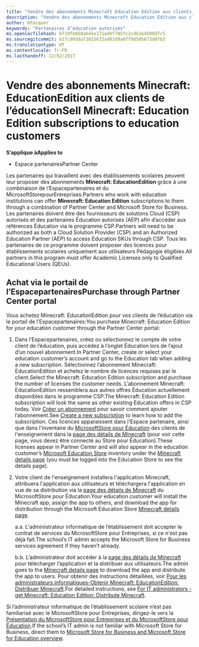 ```yaml
---
title: "Vendre des abonnements Minecraft Education Edition aux clients de l’éducation"
description: "Vendre des abonnements Minecraft Education Edition aux clients de l’éducation"
author: KPacquer
keywords: "Partenaires d’éducation autorisés"
ms.openlocfilehash: b719fb858abe5e171e4bf785fc2c4b3e4500d7c5
ms.sourcegitcommit: b17c993da73815632ad62d9a8ff0d505673d07b3
ms.translationtype: HT
ms.contentlocale: fr-FR
ms.lasthandoff: 12/02/2017
---
```

# <a name="sell-minecraft-education-edition-subscriptions-to-education-customers"></a><span data-ttu-id="71fb2-104">Vendre des abonnements Minecraft: EducationEdition aux clients de l’éducation</span><span class="sxs-lookup"><span data-stu-id="71fb2-104">Sell Minecraft: Education Edition subscriptions to education customers</span></span>

**<span data-ttu-id="71fb2-105">S’applique à</span><span class="sxs-lookup"><span data-stu-id="71fb2-105">Applies to</span></span>**

-  <span data-ttu-id="71fb2-106">Espace partenaires</span><span class="sxs-lookup"><span data-stu-id="71fb2-106">Partner Center</span></span>

<span data-ttu-id="71fb2-107">Les partenaires qui travaillent avec des établissements scolaires peuvent leur proposer des abonnements **Minecraft: EducationEdition** grâce à une combinaison de l’Espacepartenaires et du MicrosoftStorepourEntreprises.</span><span class="sxs-lookup"><span data-stu-id="71fb2-107">Partners who work with education institutions can offer **Minecraft: Education Edition** subscriptions to them through a combination of Partner Center and Microsoft Store for Business.</span></span>  <span data-ttu-id="71fb2-108">Les partenaires doivent être des fournisseurs de solutions Cloud (CSP) autorisés et des partenaires Éducation autorisés (AEP) afin d’accéder aux références Éducation via le programme CSP.</span><span class="sxs-lookup"><span data-stu-id="71fb2-108">Partners will need to be authorized as both a Cloud Solution Provider (CSP) and an Authorized Education Partner (AEP) to access Education SKUs through CSP.</span></span>  <span data-ttu-id="71fb2-109">Tous les partenaires de ce programme doivent proposer des licences pour établissements scolaires uniquement aux utilisateurs Pédagogie éligibles.</span><span class="sxs-lookup"><span data-stu-id="71fb2-109">All partners in this program must offer Academic Licenses only to Qualified Educational Users (QEUs).</span></span> 

## <a name="purchase-through-partner-center-portal"></a><span data-ttu-id="71fb2-110">Achat via le portail de l’Espacepartenaires</span><span class="sxs-lookup"><span data-stu-id="71fb2-110">Purchase through Partner Center portal</span></span> 
<span data-ttu-id="71fb2-111">Vous achetez Minecraft: EducationEdition pour vos clients de l’éducation via le portail de l’Espacepartenaires:</span><span class="sxs-lookup"><span data-stu-id="71fb2-111">You purchase Minecraft: Education Edition for your education customer through the Partner Center portal:</span></span> 

  1.  <span data-ttu-id="71fb2-112">Dans l’Espacepartenaires, créez ou sélectionnez le compte de votre client de l’éducation, puis accédez à l’onglet Éducation lors de l’ajout d’un nouvel abonnement.</span><span class="sxs-lookup"><span data-stu-id="71fb2-112">In Partner Center, create or select your education customer’s account and go to the Education tab when adding a new subscription.</span></span>  <span data-ttu-id="71fb2-113">Sélectionnez l’abonnement Minecraft: EducationEdition et achetez le nombre de licences requises par le client.</span><span class="sxs-lookup"><span data-stu-id="71fb2-113">Select the Minecraft: Education Edition subscription and purchase the number of licenses the customer needs.</span></span> <span data-ttu-id="71fb2-114">L’abonnement Minecraft: EducationEdition ressemblera aux autres offres Éducation actuellement disponibles dans le programme CSP.</span><span class="sxs-lookup"><span data-stu-id="71fb2-114">The Minecraft: Education Edition subscription will look the same as other existing Education offers in CSP today.</span></span> <span data-ttu-id="71fb2-115">Voir [Créer un abonnement](create-a-new-subscription.md) pour savoir comment ajouter l’abonnement.</span><span class="sxs-lookup"><span data-stu-id="71fb2-115">See [Create a new subscription](create-a-new-subscription.md) to learn how to add the subscription.</span></span> <span data-ttu-id="71fb2-116">Ces licences apparaissent dans l'Espace partenaire, ainsi que dans l'inventaire du [MicrosoftStore pour Éducation](https://educationstore.microsoft.com/en-us/store) des clients de l'enseignement dans la [page des détails de Minecraft](https://educationstore.microsoft.com/en-us/store/details/minecraft-education-edition/9nblggh4r2r6) (pour voir cette page, vous devez être connecté au Store pour Éducation).</span><span class="sxs-lookup"><span data-stu-id="71fb2-116">These licenses appear in Partner Center and will also appear in the education customer’s [Microsoft Education Store](https://educationstore.microsoft.com/en-us/store) inventory under the [Minecraft details page](https://educationstore.microsoft.com/en-us/store/details/minecraft-education-edition/9nblggh4r2r6) (you must be logged into the Education Store to see the details page).</span></span> 

  2.  <span data-ttu-id="71fb2-117">Votre client de l'enseignement installera l'application Minecraft, attribuera l'application aux utilisateurs et téléchargera l'application en vue de sa distribution via la [page des détails de Minecraft](https://educationstore.microsoft.com/en-us/store/details/minecraft-education-edition/9nblggh4r2r6) du MicrosoftStore pour Éducation.</span><span class="sxs-lookup"><span data-stu-id="71fb2-117">Your education customer will install the Minecraft app, assign the app to others, and download the app for distribution through the Microsoft Education Store [Minecraft details page](https://educationstore.microsoft.com/en-us/store/details/minecraft-education-edition/9nblggh4r2r6).</span></span> 

      <span data-ttu-id="71fb2-118">a.</span><span class="sxs-lookup"><span data-stu-id="71fb2-118">a.</span></span> <span data-ttu-id="71fb2-119">L'administrateur informatique de l’établissement doit accepter le contrat de services du MicrosoftStore pour Entreprises, si ce n'est pas déjà fait.</span><span class="sxs-lookup"><span data-stu-id="71fb2-119">The school’s IT admin accepts the Microsoft Store for Business services agreement if they haven’t already.</span></span> 

      <span data-ttu-id="71fb2-120">b.</span><span class="sxs-lookup"><span data-stu-id="71fb2-120">b.</span></span> <span data-ttu-id="71fb2-121">L’administrateur doit accéder à la [page des détails de Minecraft](https://educationstore.microsoft.com/en-us/store/details/minecraft-education-edition/9nblggh4r2r6) pour télécharger l’application et la distribuer aux utilisateurs.</span><span class="sxs-lookup"><span data-stu-id="71fb2-121">The admin goes to the [Minecraft details page](https://educationstore.microsoft.com/en-us/store/details/minecraft-education-edition/9nblggh4r2r6) to download the app and distribute the app to users.</span></span> <span data-ttu-id="71fb2-122">Pour obtenir des instructions détaillées, voir [Pour les administrateurs informatiques-Obtenir Minecraft: EducationEdition: Distribuer Minecraft](https://docs.microsoft.com/education/windows/school-get-minecraft#distribute-minecraft).</span><span class="sxs-lookup"><span data-stu-id="71fb2-122">For detailed instructions, see [For IT administrators - get Minecraft: Education Edition: Distribute Minecraft](https://docs.microsoft.com/education/windows/school-get-minecraft#distribute-minecraft).</span></span>
    
  <span data-ttu-id="71fb2-123">Si l’administrateur informatique de l’établissement scolaire n’est pas familiarisé avec le MicrosoftStore pour Entreprises, dirigez-le vers la [Présentation du MicrosoftStore pour Entreprises et du MicrosoftStore pour Éducation](https://docs.microsoft.com/microsoft-store/windows-store-for-business-overview).</span><span class="sxs-lookup"><span data-stu-id="71fb2-123">If the school’s IT admin is not familiar with Microsoft Store for Business, direct them to [Microsoft Store for Business and Microsoft Store for Education overview](https://docs.microsoft.com/microsoft-store/windows-store-for-business-overview).</span></span> 

<!-- ## Purchase through Partner Center API 

To help your education customers buy and deploy Minecraft: Education Edition through the Partner Center API:
  
  1.  See [Create an order](https://msdn.microsoft.com/library/partnercenter/mt634667.aspx(d=robot)) to learn how to use the Partner Center API to buy the desired number of licenses of Minecraft: Education Edition subscription.  Be sure to use the following Offer ID:  
     
      "OfferId": "EE10CBD2-7A12-45DE-BE11-0C2C7C6EEEB1"
     
      See [Get a list of subscriptions by ID](https://msdn.microsoft.com/library/partnercenter/mt683489.aspx) to learn how to see these licenses.  Note that these will also appear in the education customer’s [Microsoft Store for Business](https://www.microsoft.com/business-store) inventory under the [Minecraft details page](https://businessstore.microsoft.com/en-us/app-detail/9NBLGGH4R2R6/0016/00000000000000000000000000000000/online) (you must be logged into Store for Business to see this page).    

  2. Direct your education customer to distribute Minecraft through the Microsoft Store for Business [Minecraft details page](https://businessstore.microsoft.com/en-us/app-detail/9NBLGGH4R2R6/0016/00000000000000000000000000000000/online). Through Microsoft Store for Business, they can install the app, assign the app to others, and download the app to distribute. (Currently, Partner Center doesn't support these tasks.) 

     a. The school’s IT admin accepts the Microsoft Store for Business services agreement if they haven’t already.
    
     b. The admin goes to the Minecraft details page to download the app and distribute the app to users. For detailed instructions, see [For IT administrators - get Minecraft: Education Edition: Distribute Minecraft](https://docs.microsoft.com/education/windows/school-get-minecraft#distribute-minecraft). 

  If the school’s IT admin is not familiar with Microsoft Store for Business, direct them to [Microsoft Store for Business overview](https://docs.microsoft.com/microsoft-store/windows-store-for-business-overview). 

-->